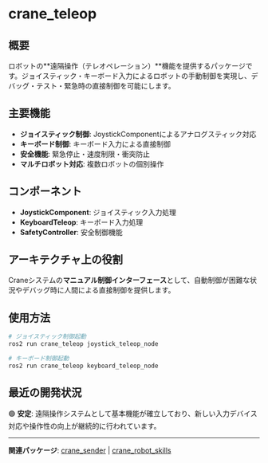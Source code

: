 # crane_teleop

## 概要

ロボットの**遠隔操作（テレオペレーション）**機能を提供するパッケージです。ジョイスティック・キーボード入力によるロボットの手動制御を実現し、デバッグ・テスト・緊急時の直接制御を可能にします。

## 主要機能

- **ジョイスティック制御**: JoystickComponentによるアナログスティック対応
- **キーボード制御**: キーボード入力による直接制御
- **安全機能**: 緊急停止・速度制限・衝突防止
- **マルチロボット対応**: 複数ロボットの個別操作

## コンポーネント

- **JoystickComponent**: ジョイスティック入力処理
- **KeyboardTeleop**: キーボード入力処理
- **SafetyController**: 安全制御機能

## アーキテクチャ上の役割

Craneシステムの**マニュアル制御インターフェース**として、自動制御が困難な状況やデバッグ時に人間による直接制御を提供します。

## 使用方法

```bash
# ジョイスティック制御起動
ros2 run crane_teleop joystick_teleop_node

# キーボード制御起動  
ros2 run crane_teleop keyboard_teleop_node
```

## 最近の開発状況

🟢 **安定**: 遠隔操作システムとして基本機能が確立しており、新しい入力デバイス対応や操作性の向上が継続的に行われています。

---

**関連パッケージ**: [crane_sender](./crane_sender.md) | [crane_robot_skills](./crane_robot_skills.md)
